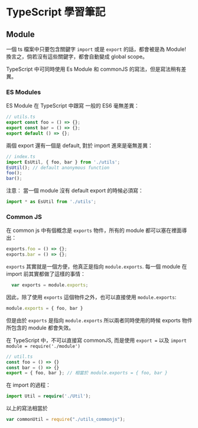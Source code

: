 # TypeScript 學習筆記

## Module

一個 ts 檔案中只要包含關鍵字 `import` 或是 `export` 的話，都會被是為 Module! 換言之，倘若沒有這些關鍵字，都會自動變成 global scope。

TypeScript 中可同時使用 Es Module 和 commonJS 的寫法，但是寫法稍有差異。

### ES Modules

ES Module 在 TypeScript 中跟寫 一般的 ES6 毫無差異：

```ts
// utils.ts
export const foo = () => {};
export const bar = () => {};
export default () => {};
```

兩個 export 還有一個是 default, 對於 import 進來是毫無差異：

```ts
// index.ts
import EsUtil, { foo, bar } from './utils';
EsUtil(); // default anonymous function
foo();
bar();
```

注意： 當一個 module 沒有 default export 的時候必須寫：

```ts
import * as EsUtil from './utils';
```

### Common JS

在 common js 中有個概念是 `exports` 物件，所有的 module 都可以塞在裡面導出：

```js
exports.foo = () => {};
exports.bar = () => {};
```

`exports` 其實就是一個方便，他真正是指向 `module.exports`. 每一個 module 在 import 前其實都做了這樣的事情：

```js
  var exports = module.exports;
```

因此，除了使用 `exports` 這個物件之外，也可以直接使用 `module.exports`:

```js
module.exports = { foo, bar }
```

但是由於 `exports` 是指向 `module.exports` 所以兩者同時使用的時候 exports 物件所包含的 module 都會失效。

在 TypeScript 中，不可以直接寫 commonJS, 而是使用 `export =` 以及 `import module = require('./module')`

```ts
// util.ts
const foo = () => {}
const bar = () => {}
export = { foo, bar }; // 相當於 module.exports = { foo, bar }
```

在 import 的過程：

```ts
import Util = require('./Util');
```

以上的寫法相當於

```js
var commonUtil = require("./utils_commonjs");
```